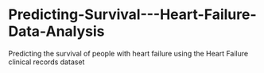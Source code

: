 # Predicting-Survival---Heart-Failure-Data-Analysis
Predicting the survival of people with heart failure using the Heart Failure clinical records dataset
